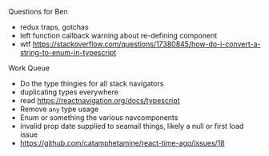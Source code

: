 Questions for Ben
* redux traps, gotchas
* left function callback warning about re-defining component
* wtf https://stackoverflow.com/questions/17380845/how-do-i-convert-a-string-to-enum-in-typescript

Work Queue
* Do the type thingies for all stack navigators
* duplicating types everywhere
* read https://reactnavigation.org/docs/typescript
* Remove `any` type usage
* Enum or something the various navcomponents
* invalid prop date supplied to seamail things, likely a null or first load issue
* https://github.com/catamphetamine/react-time-ago/issues/18
